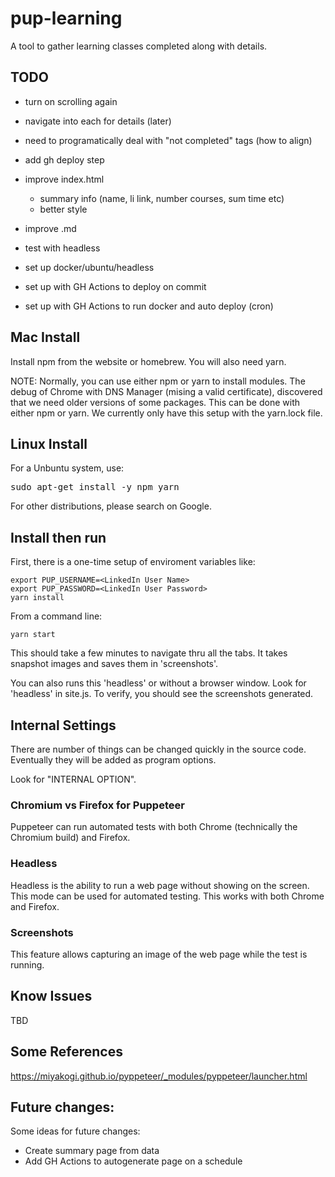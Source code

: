 # pup-learning

A tool to gather learning classes completed along with details.

## TODO

- turn on scrolling again
- navigate into each for details (later)
- need to programatically deal with "not completed" tags (how to align)

- add gh deploy step

- improve index.html
    - summary info (name, li link, number courses, sum time etc)
    - better style
- improve .md
- test with headless
- set up docker/ubuntu/headless

- set up with GH Actions to deploy on commit
- set up with GH Actions to run docker and auto deploy (cron)


## Mac Install

Install npm from the website or homebrew.  You will also need yarn.

NOTE: Normally, you can use either npm or yarn to install modules.  The debug of
Chrome with DNS Manager (mising a valid certificate), discovered that we need older
versions of some packages.  This can be done with either npm or yarn.  We currently only
have this setup with the yarn.lock file.

## Linux Install

For a Unbuntu system, use:

<pre>
sudo apt-get install -y npm yarn
</pre>

For other distributions, please search on Google.

## Install then run

First, there is a one-time setup of enviroment variables like:

```
export PUP_USERNAME=<LinkedIn User Name>
export PUP_PASSWORD=<LinkedIn User Password>
yarn install
```

From a command line:

```
yarn start
```

This should take a few minutes to navigate thru all the tabs.  It takes snapshot images
and saves them in 'screenshots'.  

You can also runs this 'headless' or without a browser window.  Look for 'headless' in site.js.  To verify, you should see the screenshots generated.


## Internal Settings

There are number of things can be changed quickly in the source code.  Eventually they
will be added as program options.

Look for "INTERNAL OPTION".

### Chromium vs Firefox for Puppeteer

Puppeteer can run automated tests with both Chrome (technically the Chromium build) and
Firefox.

### Headless

Headless is the ability to run a web page without showing on the screen.  This mode can
be used for automated testing.  This works with both Chrome and Firefox.

### Screenshots

This feature allows capturing an image of the web page while the test is running. 

## Know Issues

TBD


## Some References

https://miyakogi.github.io/pyppeteer/_modules/pyppeteer/launcher.html

## Future changes:

Some ideas for future changes:

- Create summary page from data
- Add GH Actions to autogenerate page on a schedule




